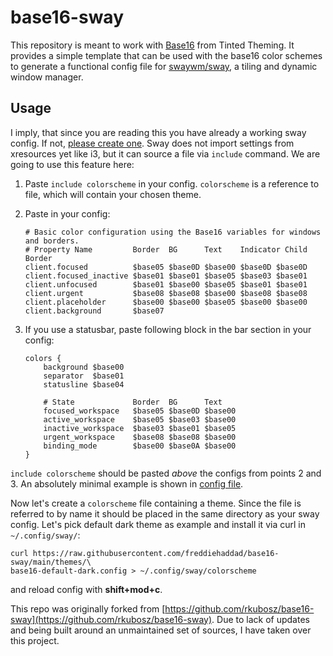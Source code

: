 # base16-sway

This repository is meant to work with
[Base16](https://github.com/tinted-theming) from Tinted Theming. It provides a
simple template that can be used with the base16 color schemes to generate a
functional config file for [swaywm/sway](https://github.com/swaywm/sway), a
tiling and dynamic window manager.

## Usage

I imply, that since you are reading this you have already a working sway config.
If not,
[please create one](https://wiki.archlinux.org/index.php/Sway#Configuration).
Sway does not import settings from xresources yet like i3, but it can source a
file via `include` command. We are going to use this feature here:

1. Paste `include colorscheme` in your config. `colorscheme` is a reference to
   file, which will contain your chosen theme.
1. Paste in your config:

   ```text
   # Basic color configuration using the Base16 variables for windows and borders.
   # Property Name         Border  BG      Text    Indicator Child Border
   client.focused          $base05 $base0D $base00 $base0D $base0D
   client.focused_inactive $base01 $base01 $base05 $base03 $base01
   client.unfocused        $base01 $base00 $base05 $base01 $base01
   client.urgent           $base08 $base08 $base00 $base08 $base08
   client.placeholder      $base00 $base00 $base05 $base00 $base00
   client.background       $base07
   ```

1. If you use a statusbar, paste following block in the bar section in your
   config:

   ```text
   colors {
       background $base00
       separator  $base01
       statusline $base04

       # State             Border  BG      Text
       focused_workspace   $base05 $base0D $base00
       active_workspace    $base05 $base03 $base00
       inactive_workspace  $base03 $base01 $base05
       urgent_workspace    $base08 $base08 $base00
       binding_mode        $base00 $base0A $base00
   }
   ```

`include colorscheme` should be pasted _above_ the configs from points 2 and 3.
An absolutely minimal example is shown in [config file](config).

Now let's create a `colorscheme` file containing a theme. Since the file is
referred to by name it should be placed in the same directory as your sway
config. Let's pick default dark theme as example and install it via curl in
`~/.config/sway/`:

```text
curl https://raw.githubusercontent.com/freddiehaddad/base16-sway/main/themes/\
base16-default-dark.config > ~/.config/sway/colorscheme
```

and reload config with **shift+mod+c**.

This repo was originally forked from
[https://github.com/rkubosz/base16-sway](https://github.com/rkubosz/base16-sway).
Due to lack of updates and being built around an unmaintained set of sources, I
have taken over this project.
